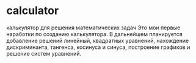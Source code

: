 # calculator
калькулятор для решения математических задач
Это мои первые наработки по созданию калькулятора. В дальнейшем планируется добавление решений линейный, квадратных уравнений, нахождение дискриминанта, тангенса, косинуса и синуса, построение графиков и решение систем уравнений.
